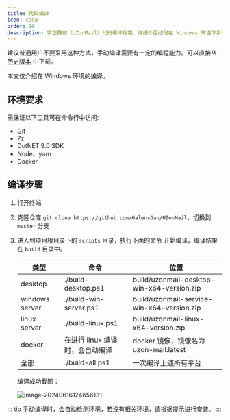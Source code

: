 ```yaml
---
title: 代码编译
icon: code
order: 10
description: 宇正群邮（UZonMail）代码编译指南，详细介绍如何在 Windows 环境下手动编译开源邮件群发软件。支持邮件群发、邮件营销，适用于企业级邮件群发场景，是最好用的开源邮件群发软件。
---
```


建议普通用户不要采用这种方式，手动编译需要有一定的编程能力。可以直接从 [历史版本](/versions) 中下载。

本文仅介绍在 Windows 环境的编译。

## 环境要求

需保证以下工具可在命令行中访问:

- Git
- 7z
- DotNET 9.0 SDK
- Node、yarn
- Docker

## 编译步骤

1. 打开终端

2. 克隆仓库 `git clone https://github.com/GalensGan/UZonMail`，切换到 `master` 分支

3. 进入到项目根目录下的 `scripts` 目录，执行下面的命令 开始编译，编译结果在 `build` 目录中。

   | 类型           | 命令                        | 位置                                       |
   | -------------- | --------------------------- | ------------------------------------------ |
   | desktop        | ./build-desktop.ps1         | build/uzonmail-desktop-win-x64-version.zip |
   | windows server | ./build-win-server.ps1      | build/uzonmail-service-win-x64-version.zip |
   | linux server   | ./build-linux.ps1           | build/uzonmail-linux-x64-version.zip       |
   | docker         | 在进行 linux 编译时，会自动编译 | docker 镜像，镜像名为 uzon-mail:latest     |
   | 全部            | ./build-all.ps1 | 一次编译上述所有平台|

   编译成功截图：

   ![image-20240616124656131](https://obs.uamazing.cn:52443/public/files/images/image-20240616124656131.png)

::: tip
手动编译时，会自动检测环境，若没有相关环境，请根据提示进行安装。
:::